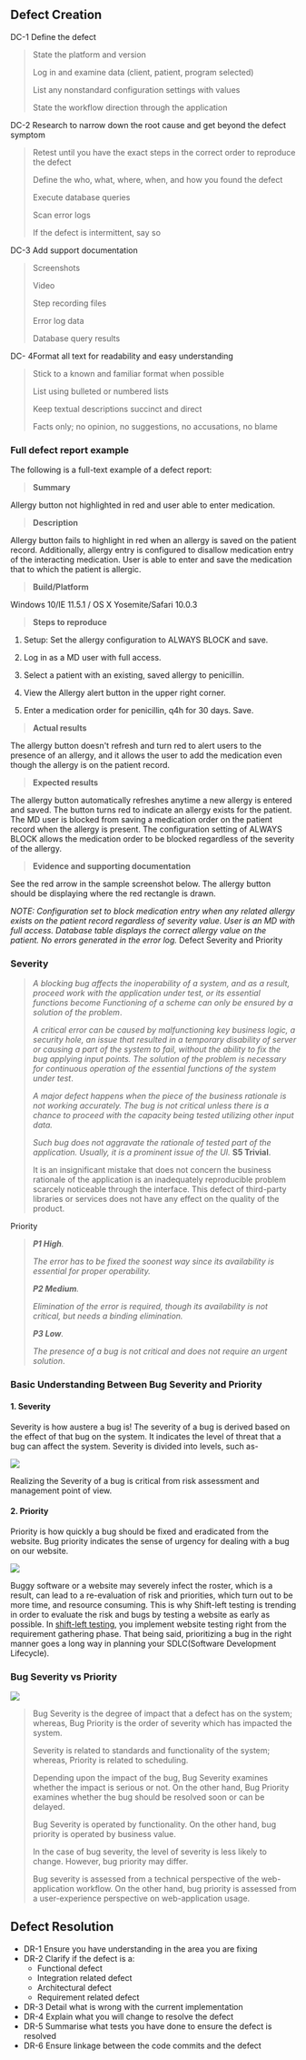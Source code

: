 ## Defect Creation

DC-1 Define the defect

> State the platform and version
>
> Log in and examine data (client, patient, program selected)
>
> List any nonstandard configuration settings with values
>
> State the workflow direction through the application

DC-2 Research to narrow down the root cause and get beyond the defect
symptom

> Retest until you have the exact steps in the correct order to
> reproduce the defect
>
> Define the who, what, where, when, and how you found the defect
>
> Execute database queries
>
> Scan error logs
>
> If the defect is intermittent, say so

DC-3 Add support documentation

> Screenshots
>
> Video
>
> Step recording files
>
> Error log data
>
> Database query results

DC- 4Format all text for readability and easy understanding

> Stick to a known and familiar format when possible
>
> List using bulleted or numbered lists
>
> Keep textual descriptions succinct and direct
>
> Facts only; no opinion, no suggestions, no accusations, no blame

### Full defect report example

The following is a full-text example of a defect report:

> **Summary**

Allergy button not highlighted in red and user able to enter medication.

> **Description**

Allergy button fails to highlight in red when an allergy is saved on the
patient record. Additionally, allergy entry is configured to disallow
medication entry of the interacting medication. User is able to enter
and save the medication that to which the patient is allergic.

> **Build/Platform**

Windows 10/IE 11.5.1 / OS X Yosemite/Safari 10.0.3

> **Steps to reproduce**

1. Setup: Set the allergy configuration to ALWAYS BLOCK and save.

2. Log in as a MD user with full access.

3. Select a patient with an existing, saved allergy to penicillin.

4. View the Allergy alert button in the upper right corner.

5. Enter a medication order for penicillin, q4h for 30 days. Save.

> **Actual results**

The allergy button doesn\'t refresh and turn red to alert users to the
presence of an allergy, and it allows the user to add the medication
even though the allergy is on the patient record.

> **Expected results**

The allergy button automatically refreshes anytime a new allergy is
entered and saved. The button turns red to indicate an allergy exists
for the patient. The MD user is blocked from saving a medication order
on the patient record when the allergy is present. The configuration
setting of ALWAYS BLOCK allows the medication order to be blocked
regardless of the severity of the allergy.

> **Evidence and supporting documentation**

See the red arrow in the sample screenshot below. The allergy button
should be displaying where the red rectangle is drawn.

*NOTE: Configuration set to block medication entry when any related
allergy exists on the patient record regardless of severity value. User
is an MD with full access. Database table displays the correct allergy
value on the patient. No errors generated in the error log.* Defect
Severity and Priority

### **Severity**

> *A blocking bug affects the inoperability of a system, and as a
> result, proceed work with the application under test, or its essential
> functions become Functioning of a scheme can only be ensured by a
> solution of the problem*.
>
> *A critical error can be caused by malfunctioning key business logic,
> a security hole, an issue that resulted in a temporary disability of
> server or causing a part of the system to fail, without the ability to
> fix the bug applying input points. The solution of the problem is
> necessary for continuous operation of the essential functions of the
> system under test*.
>
> *A major defect happens when the piece of the business rationale is
> not working accurately. The bug is not critical unless there is a
> chance to proceed with the capacity being tested utilizing other input
> data.*
>
> *Such bug does not aggravate the rationale of tested part of the
> application. Usually, it is a prominent issue of the UI.* **S5
> Trivial**.
>
> It is an insignificant mistake that does not concern the business
> rationale of the application is an inadequately reproducible problem
> scarcely noticeable through the interface. This defect of third-party
> libraries or services does not have any effect on the quality of the
> product.

Priority

> ***P1 High**.*
>
> *The error has to be fixed the soonest way since its availability is
> essential for proper operability.*
>
> ***P2 Medium**.*
>
> *Elimination of the error is required, though its availability is not
> critical, but needs a binding elimination.*
>
> ***P3 Low**.*
>
> *The presence of a bug is not critical and does not require an urgent
> solution*.

### **Basic Understanding Between Bug Severity and Priority**

#### 1. Severity

Severity is how austere a bug is! The severity of a bug is derived based
on the effect of that bug on the system. It indicates the level of
threat that a bug can affect the system. Severity is divided into
levels, such as-

 ![](media/image2.png)

Realizing the Severity of a bug is critical from risk assessment and
management point of view.

#### 2. Priority

Priority is how quickly a bug should be fixed and eradicated from the
website. Bug priority indicates the sense of urgency for dealing with a
bug on our website.

![](media/image3.png)

Buggy software or a website may severely infect the roster, which is a
result, can lead to a re-evaluation of risk and priorities, which turn
out to be more time, and resource consuming. This is why Shift-left
testing is trending in order to evaluate the risk and bugs by testing a
website as early as possible. In [shift-left
testing](https://www.lambdatest.com/blog/how-shift-left-testing-can-help-your-product-quality/),
you implement website testing right from the requirement gathering
phase. That being said, prioritizing a bug in the right manner goes a
long way in planning your SDLC(Software Development Lifecycle).

### **Bug Severity vs Priority**

 ![](media/image4.png)
>
> Bug Severity is the degree of impact that a defect has on the system;
> whereas, Bug Priority is the order of severity which has impacted the
> system.
>
> Severity is related to standards and functionality of the system;
> whereas, Priority is related to scheduling.
>
> Depending upon the impact of the bug, Bug Severity examines whether
> the impact is serious or not. On the other hand, Bug Priority examines
> whether the bug should be resolved soon or can be delayed.
>
> Bug Severity is operated by functionality. On the other hand, bug
> priority is operated by business value.
>
> In the case of bug severity, the level of severity is less likely to
> change. However, bug priority may differ.
>
> Bug severity is assessed from a technical perspective of the
> web-application workflow. On the other hand, bug priority is assessed
> from a user-experience perspective on web-application usage.

## Defect Resolution

- DR-1 Ensure you have understanding in the area you are fixing
- DR-2 Clarify if the defect is a:
  - Functional defect
  - Integration related defect
  - Architectural defect
  - Requirement related defect
- DR-3 Detail what is wrong with the current implementation
- DR-4 Explain what you will change to resolve the defect
- DR-5 Summarise what tests you have done to ensure the defect is resolved
- DR-6 Ensure linkage between the code commits and the defect
